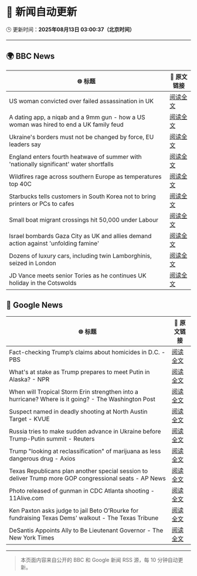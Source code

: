 # 🧠 新闻自动更新

🕒 更新时间：**2025年08月13日 03:00:37（北京时间）**

---

## 🌍 BBC News

| 🌐 标题 | 🔗 原文链接 |
|--------|-------------|
| US woman convicted over failed assassination in UK | [阅读全文](https://www.bbc.com/news/articles/c4gj87jxg78o?at_medium=RSS&at_campaign=rss) |
| A dating app, a niqab and a 9mm gun - how a US woman was hired to end a UK family feud | [阅读全文](https://www.bbc.com/news/articles/cn72x5p8801o?at_medium=RSS&at_campaign=rss) |
| Ukraine's borders must not be changed by force, EU leaders say | [阅读全文](https://www.bbc.com/news/articles/clyrlvwx9rgo?at_medium=RSS&at_campaign=rss) |
| England enters fourth heatwave of summer with 'nationally significant' water shortfalls | [阅读全文](https://www.bbc.com/news/articles/czerrzdewzxo?at_medium=RSS&at_campaign=rss) |
| Wildfires rage across southern Europe as temperatures top 40C | [阅读全文](https://www.bbc.com/news/articles/cdd3my4e0pqo?at_medium=RSS&at_campaign=rss) |
| Starbucks tells customers in South Korea not to bring printers or PCs to cafes | [阅读全文](https://www.bbc.com/news/articles/c207v3q9w08o?at_medium=RSS&at_campaign=rss) |
| Small boat migrant crossings hit 50,000 under Labour | [阅读全文](https://www.bbc.com/news/articles/c8e1xkwd74wo?at_medium=RSS&at_campaign=rss) |
| Israel bombards Gaza City as UK and allies demand action against 'unfolding famine' | [阅读全文](https://www.bbc.com/news/articles/clyj0dd0qj9o?at_medium=RSS&at_campaign=rss) |
| Dozens of luxury cars, including twin Lamborghinis, seized in London | [阅读全文](https://www.bbc.com/news/articles/cp948xjkpkdo?at_medium=RSS&at_campaign=rss) |
| JD Vance meets senior Tories as he continues UK holiday in the Cotswolds | [阅读全文](https://www.bbc.com/news/articles/cx29n78gg0vo?at_medium=RSS&at_campaign=rss) |

## 📰 Google News

| 🌐 标题 | 🔗 原文链接 |
|--------|-------------|
| Fact-checking Trump’s claims about homicides in D.C. - PBS | [阅读全文](https://news.google.com/rss/articles/CBMikgFBVV95cUxOei1JS24wVS1DNUtQcUl6Q0tXY21YNUY1SldPanAxdGhqVW1yX3g1UnJ3aTNXM1BsSDZvTXZhbkxJV20xQUJFZ1NQMUx4ODZUelJrYWNmNUp1dmJfNTFOcGtMQk5PaG95MmVnWDhZQmViZy1hbTV3MkI4b0N2ZS1TRjFCUTJJMUo4eHRWWE5JdEhVd9IBlwFBVV95cUxNOVhqaGNaY3VqVWhEWjdfSm9ydEFDQmxTOTFaOWJ6VU9pckVGcVRRRkJSNERqak1TNGRiNW5QV2lrUEdmSDllYlJOdmd5bjVabmM3UVhWOEpEX0NCYy1hNFpSWkc5VVFNWlBUSm5iNGJpY1pUV3VGQkZzRWNmeXRaTW8wSGRqRnZUbWQ2dTJFTnZ2dnZpRC1B?oc=5) |
| What's at stake as Trump prepares to meet Putin in Alaska? - NPR | [阅读全文](https://news.google.com/rss/articles/CBMikgFBVV95cUxPV3FhSkhGSnJKcWhiU25WMDRoUHNTX3dwLURZakUwUDVOVHBRTmtWcDU0Y0dfRmdWZ28xbWNTcUlOWjFUaHYzb2xmUU9qeGpBWVRCVDAxc3hibW95dHNNN0JnSEJJOWUyS1QyRW9Idy1VTU9wb0V6LVk0N0VlZXdoSG5BRTcyWDd3YnIzR2x3OVVaZw?oc=5) |
| When will Tropical Storm Erin strengthen into a hurricane? Where is it going? - The Washington Post | [阅读全文](https://news.google.com/rss/articles/CBMimgFBVV95cUxQQjJkTDRmVHl0Zkk0eFlPWEZXbE9sSjZjQ081NzEydE9NWFQyXy1PWExqdWZrb3NVM2o3dmdMNnZzanI2WmNxc1dPTVJqd05PSDZTWk5GQ0ZnaENNTENZaGxrYzhNWUpXVFNXelFGd3otSFc4VnJBNVNMcFY2YWNBRkxUc19ZQ3lXMFRqUnlwWWlqQXdZdXhZenNR?oc=5) |
| Suspect named in deadly shooting at North Austin Target - KVUE | [阅读全文](https://news.google.com/rss/articles/CBMiugFBVV95cUxPVnpHRENZX2ZsSkRGMTZGQUZiZkhZQW5BQzVDNE1rNUNYRmpvWng0Um4tVzZDZVI2WkRqMmZ2S2tqU3ZPMVZnR0hhSlg4NmZLRUVVa09aZjdENnVNdjRuZ3dFOFpLQV9Ed041WHRULTNTME5EOXJOVGxBQkd5eF9BTkNVQlgzUEo0S0huQURmSDJpU05zV1FmVGlhSmhpS2lSLWFGRlBObVpqcVRYeGNPOG9kT3YzR2pScHc?oc=5) |
| Russia tries to make sudden advance in Ukraine before Trump-Putin summit - Reuters | [阅读全文](https://news.google.com/rss/articles/CBMitgFBVV95cUxOcHNDOTJMLWZwN181VzM5aVZyWl94ZGg5ejJrVEcyNnZpUWJ4Q3F0dktuNVRsNWx0cFF4Y3FKMHBxTm1XQjd4aU1vU1lkT2E0RURwb01ZRm9ESmRwSWpNQlFoQk9rclZ1dkxLNHhtLVk0ZFVNazByaF9Rb0tjRUxhVWtIVHo2b2ZZQjJsQ3hoZVJRdU9aWWtZZ3hHQ0VNV05qNFppQlNrRkphdlRLRnh1aVZUMnJrZw?oc=5) |
| Trump "looking at reclassification" of marijuana as less dangerous drug - Axios | [阅读全文](https://news.google.com/rss/articles/CBMikwFBVV95cUxQaE9CbGNBWklSS2E3VHRUcWlYb3llY2U5UVIxQUZyLTlaZnBWT2thcFIyWTY1RkFJZ1pGSnZsbFJ0X1hGeDEwcWNqcGZSUVFzTENNMjY3eWRfLW10SkwwUWpDajRmYVFyeU5NN1pPUnVoQ0VCX3NHckN2NnBGOVFwSV9maWxVMEk1UGVNZjV5TnY3Zlk?oc=5) |
| Texas Republicans plan another special session to deliver Trump more GOP congressional seats - AP News | [阅读全文](https://news.google.com/rss/articles/CBMirwFBVV95cUxORnJydlBiZTdYb1kxbmFlcUtqWDdsTm5kUkxIaWNNcERGTHE2dTBJa0NQQzlFUC1yRUVVQlEzSEdnUFFnbGZvaWFQa0NvY2RCY3RSUkxiQmEzTVFYam4tUlZfSmhyek1vNXdOQ3Z6YTAwN3NMTE9GRjZ2SFZMQnkyTTRMWGlkOHRzb3EwOTQ4WFZRVHNMRHFNQVM1MkxPcjVPOWltYm1ueDNzNHFUYlRn?oc=5) |
| Photo released of gunman in CDC Atlanta shooting - 11Alive.com | [阅读全文](https://news.google.com/rss/articles/CBMiywFBVV95cUxPekdiZHlyTU43Y2REaGE4ZC1QYW9jMl9ZYXlMZkZyTF9PRGp1UWJNcVF2VjRkQlJsdHhoUHFTUWZsQ1k2aTU0aE9QVG9BYnFxbjQ5UHd4bi1IX2R3WUZvZEM4OHhXYkNuckNhbWdrck12TF92bTJJbjQzLXpzZFBCSXF6QnN4WDRNeXVucUdhaTFwd2JrMmc4MWNNR09GT0lEcnhnQXMxYmhjbjhVN0xQQWQtaWlDQkNjU1Y2U3NieC1jMk9ITnJCTGVzSQ?oc=5) |
| Ken Paxton asks judge to jail Beto O’Rourke for fundraising Texas Dems' walkout - The Texas Tribune | [阅读全文](https://news.google.com/rss/articles/CBMikAFBVV95cUxNckpFMTE1dHpDN0pKX0VOQUpUcENWcU8xVElFUFpJOTN5OV9BVWtMVmZUaW8tai14MWV2ZzUtNVZpbXlvRHd5czlxOWc5dXY4bUhDZm1MNWh5bHZJVWJ3VHA0eEJvR081NVdSMzBwd0dsQm40azhZOTlwaW12a0ZqY1BaMjJ6Rm1Jei1USXNZLUE?oc=5) |
| DeSantis Appoints Ally to Be Lieutenant Governor - The New York Times | [阅读全文](https://news.google.com/rss/articles/CBMilgFBVV95cUxPUWpnN01qUzZURDB6TWI5ckx4QUtvODc0WnJBeUJCd18tNk91eVFBY281R3d3UnlBZnB3aTNKS0JfSWVxNVQxMGZyWVFMUV9SRWJQWlh1QkdSYl9GRHVyQVdvU1dacF9rQmt5SnZPR0NSWkdqMVRieFY2R0JvMHc5ZlFkaWRSTmFHRy1BTlhmeEM0VWRsMkE?oc=5) |

---
> 本页面内容来自公开的 BBC 和 Google 新闻 RSS 源，每 10 分钟自动更新。